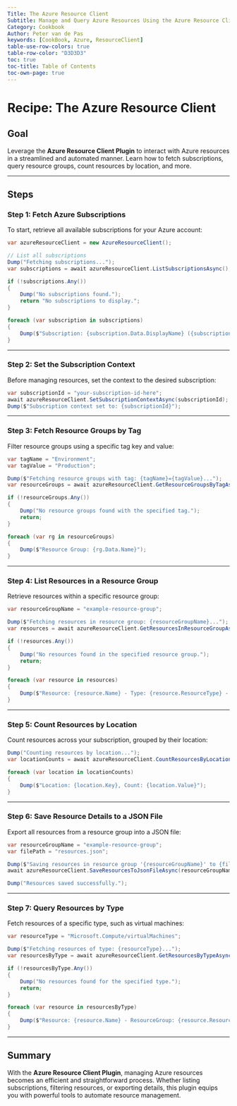 ```yaml
---
Title: The Azure Resource Client
Subtitle: Manage and Query Azure Resources Using the Azure Resource Client Plugin
Category: Cookbook
Author: Peter van de Pas
keywords: [CookBook, Azure, ResourceClient]
table-use-row-colors: true
table-row-color: "D3D3D3"
toc: true
toc-title: Table of Contents
toc-own-page: true
---
```


# Recipe: The Azure Resource Client

## Goal

Leverage the **Azure Resource Client Plugin** to interact with Azure resources in a streamlined and automated manner. Learn how to fetch subscriptions, query resource groups, count resources by location, and more.

---

## Steps

### Step 1: Fetch Azure Subscriptions

To start, retrieve all available subscriptions for your Azure account:

```csharp
var azureResourceClient = new AzureResourceClient();

// List all subscriptions
Dump("Fetching subscriptions...");
var subscriptions = await azureResourceClient.ListSubscriptionsAsync();

if (!subscriptions.Any())
{
    Dump("No subscriptions found.");
    return "No subscriptions to display.";
}

foreach (var subscription in subscriptions)
{
    Dump($"Subscription: {subscription.Data.DisplayName} ({subscription.Data.SubscriptionId})");
}
```

---

### Step 2: Set the Subscription Context

Before managing resources, set the context to the desired subscription:

```csharp
var subscriptionId = "your-subscription-id-here";
await azureResourceClient.SetSubscriptionContextAsync(subscriptionId);
Dump($"Subscription context set to: {subscriptionId}");
```

---

### Step 3: Fetch Resource Groups by Tag

Filter resource groups using a specific tag key and value:

```csharp
var tagName = "Environment";
var tagValue = "Production";

Dump($"Fetching resource groups with tag: {tagName}={tagValue}...");
var resourceGroups = await azureResourceClient.GetResourceGroupsByTagAsync(tagName, tagValue);

if (!resourceGroups.Any())
{
    Dump("No resource groups found with the specified tag.");
    return;
}

foreach (var rg in resourceGroups)
{
    Dump($"Resource Group: {rg.Data.Name}");
}
```

---

### Step 4: List Resources in a Resource Group

Retrieve resources within a specific resource group:

```csharp
var resourceGroupName = "example-resource-group";

Dump($"Fetching resources in resource group: {resourceGroupName}...");
var resources = await azureResourceClient.GetResourcesInResourceGroupAsync(resourceGroupName);

if (!resources.Any())
{
    Dump("No resources found in the specified resource group.");
    return;
}

foreach (var resource in resources)
{
    Dump($"Resource: {resource.Name} - Type: {resource.ResourceType} - Location: {resource.Location}");
}
```

---

### Step 5: Count Resources by Location

Count resources across your subscription, grouped by their location:

```csharp
Dump("Counting resources by location...");
var locationCounts = await azureResourceClient.CountResourcesByLocationAsync();

foreach (var location in locationCounts)
{
    Dump($"Location: {location.Key}, Count: {location.Value}");
}
```

---

### Step 6: Save Resource Details to a JSON File

Export all resources from a resource group into a JSON file:

```csharp
var resourceGroupName = "example-resource-group";
var filePath = "resources.json";

Dump($"Saving resources in resource group '{resourceGroupName}' to {filePath}...");
await azureResourceClient.SaveResourcesToJsonFileAsync(resourceGroupName, filePath);

Dump("Resources saved successfully.");
```

---

### Step 7: Query Resources by Type

Fetch resources of a specific type, such as virtual machines:

```csharp
var resourceType = "Microsoft.Compute/virtualMachines";

Dump($"Fetching resources of type: {resourceType}...");
var resourcesByType = await azureResourceClient.GetResourcesByTypeAsync(resourceType);

if (!resourcesByType.Any())
{
    Dump("No resources found for the specified type.");
    return;
}

foreach (var resource in resourcesByType)
{
    Dump($"Resource: {resource.Name} - ResourceGroup: {resource.ResourceGroupName} - Location: {resource.Location}");
}
```

---

## Summary

With the **Azure Resource Client Plugin**, managing Azure resources becomes an efficient and straightforward process. Whether listing subscriptions, filtering resources, or exporting details, this plugin equips you with powerful tools to automate resource management.
